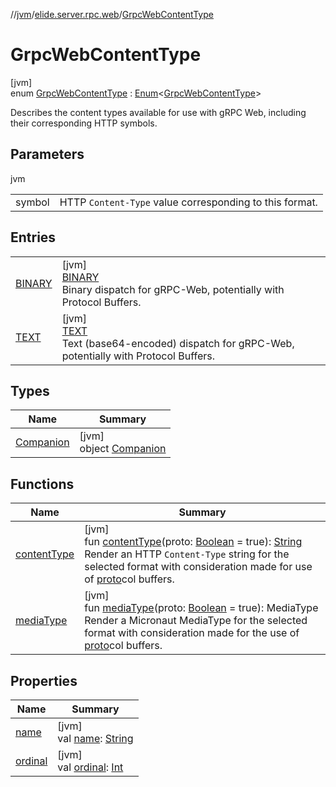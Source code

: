 //[jvm](../../../index.md)/[elide.server.rpc.web](../index.md)/[GrpcWebContentType](index.md)

# GrpcWebContentType

[jvm]\
enum [GrpcWebContentType](index.md) : [Enum](https://kotlinlang.org/api/latest/jvm/stdlib/kotlin/-enum/index.html)&lt;[GrpcWebContentType](index.md)&gt; 

Describes the content types available for use with gRPC Web, including their corresponding HTTP symbols.

## Parameters

jvm

| | |
|---|---|
| symbol | HTTP `Content-Type` value corresponding to this format. |

## Entries

| | |
|---|---|
| [BINARY](-b-i-n-a-r-y/index.md) | [jvm]<br>[BINARY](-b-i-n-a-r-y/index.md)<br>Binary dispatch for gRPC-Web, potentially with Protocol Buffers. |
| [TEXT](-t-e-x-t/index.md) | [jvm]<br>[TEXT](-t-e-x-t/index.md)<br>Text (base64-encoded) dispatch for gRPC-Web, potentially with Protocol Buffers. |

## Types

| Name | Summary |
|---|---|
| [Companion](-companion/index.md) | [jvm]<br>object [Companion](-companion/index.md) |

## Functions

| Name | Summary |
|---|---|
| [contentType](content-type.md) | [jvm]<br>fun [contentType](content-type.md)(proto: [Boolean](https://kotlinlang.org/api/latest/jvm/stdlib/kotlin/-boolean/index.html) = true): [String](https://kotlinlang.org/api/latest/jvm/stdlib/kotlin/-string/index.html)<br>Render an HTTP `Content-Type` string for the selected format with consideration made for use of [proto](content-type.md)col buffers. |
| [mediaType](media-type.md) | [jvm]<br>fun [mediaType](media-type.md)(proto: [Boolean](https://kotlinlang.org/api/latest/jvm/stdlib/kotlin/-boolean/index.html) = true): MediaType<br>Render a Micronaut MediaType for the selected format with consideration made for the use of [proto](media-type.md)col buffers. |

## Properties

| Name | Summary |
|---|---|
| [name](../-rpc-symbol/-t-r-a-i-l-e-r/index.md#-372974862%2FProperties%2F594929262) | [jvm]<br>val [name](../-rpc-symbol/-t-r-a-i-l-e-r/index.md#-372974862%2FProperties%2F594929262): [String](https://kotlinlang.org/api/latest/jvm/stdlib/kotlin/-string/index.html) |
| [ordinal](../-rpc-symbol/-t-r-a-i-l-e-r/index.md#-739389684%2FProperties%2F594929262) | [jvm]<br>val [ordinal](../-rpc-symbol/-t-r-a-i-l-e-r/index.md#-739389684%2FProperties%2F594929262): [Int](https://kotlinlang.org/api/latest/jvm/stdlib/kotlin/-int/index.html) |
